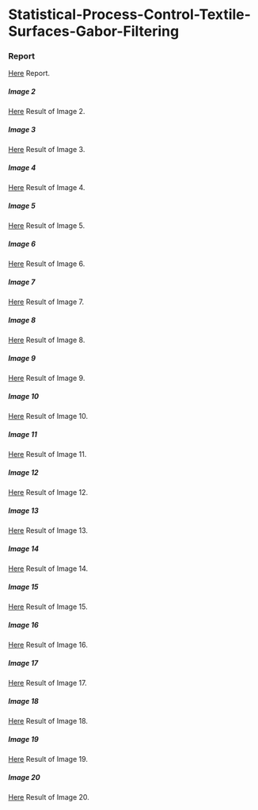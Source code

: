 # Statistical-Process-Control-Textile-Surfaces-Gabor-Filtering
### Report
[Here](files/1.report.html) Report.
##### Image 2
[Here](files/Image2.html) Result of Image 2.
##### Image 3
[Here](files/Image3.html) Result of Image 3.
##### Image 4
[Here](files/Image4.html) Result of Image 4.
##### Image 5
[Here](files/Image5.html) Result of Image 5.
##### Image 6
[Here](files/Image6.html) Result of Image 6.
##### Image 7
[Here](files/Image7.html) Result of Image 7.
##### Image 8
[Here](files/Image8.html) Result of Image 8.
##### Image 9
[Here](files/Image9.html) Result of Image 9.
##### Image 10
[Here](files/Image10.html) Result of Image 10.
##### Image 11
[Here](files/Image11.html) Result of Image 11.
##### Image 12
[Here](files/Image12.html) Result of Image 12.
##### Image 13
[Here](files/Image13.html) Result of Image 13.
##### Image 14
[Here](files/Image14.html) Result of Image 14.
##### Image 15
[Here](files/Image15.html) Result of Image 15.
##### Image 16
[Here](files/Image16.html) Result of Image 16.
##### Image 17
[Here](files/Image17.html) Result of Image 17.
##### Image 18
[Here](files/Image18.html) Result of Image 18.
##### Image 19
[Here](files/Image19.html) Result of Image 19.
##### Image 20
[Here](files/Image20.html) Result of Image 20.
